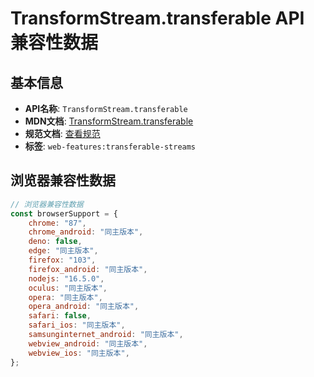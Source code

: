 # TransformStream.transferable API 兼容性数据

## 基本信息

- **API名称**: `TransformStream.transferable`
- **MDN文档**: [TransformStream.transferable](https://developer.mozilla.org/docs/Web/API/Web_Workers_API/Transferable_objects)
- **规范文档**: [查看规范](https://streams.spec.whatwg.org/#ts-transfer)
- **标签**: `web-features:transferable-streams`

## 浏览器兼容性数据

```javascript
// 浏览器兼容性数据
const browserSupport = {
    chrome: "87",
    chrome_android: "同主版本",
    deno: false,
    edge: "同主版本",
    firefox: "103",
    firefox_android: "同主版本",
    nodejs: "16.5.0",
    oculus: "同主版本",
    opera: "同主版本",
    opera_android: "同主版本",
    safari: false,
    safari_ios: "同主版本",
    samsunginternet_android: "同主版本",
    webview_android: "同主版本",
    webview_ios: "同主版本",
};

```


